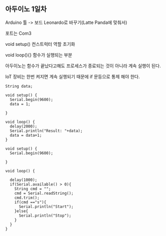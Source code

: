 ## 아두이노 1일차

Arduino 툴 -> 보드 Leonardo로 바꾸기(Latte Panda에 맞춰서)

포트는 Com3



void setup() 컨스트럭터 역할 초기화



void loop(){} 함수가 실행되는 부분

아두이노는 함수가 끝났다고해도 프로세스가 종료되는 것이 아니라 계속 실행이 된다.

IoT 장비는 한번 켜지면 계속 실행되기 때문에 if  문등으로 통제 해야 한다.



```arduino
String data;

void setup() {
  Serial.begin(9600);
  data = 1;

}

void loop() {
  delay(2000);
  Serial.println("Result: "+data);
  data = data+1;
}
```



```arduino
void setup() {
  Serial.begin(9600);

}

void loop() {

  delay(1000);
  if(Serial.available() > 0){
    String cmd = "";
    cmd = Serial.readString();
    cmd.trim();
    if(cmd =="s"){
      Serial.println("Start");
    }else{
      Serial.println("Stop");
    }
  }
}
```

